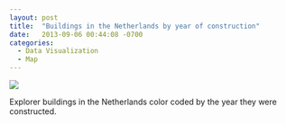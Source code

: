 ```yaml
---
layout: post
title:  "Buildings in the Netherlands by year of construction"
date:   2013-09-06 00:44:08 -0700
categories:
  - Data Visualization
  - Map
---
```


  ![](/attachments/aed69b5b7ab2c20f025ebd3a2e3cc7d2/image.png)  

 Explorer buildings in the Netherlands color coded by the year they were constructed.

